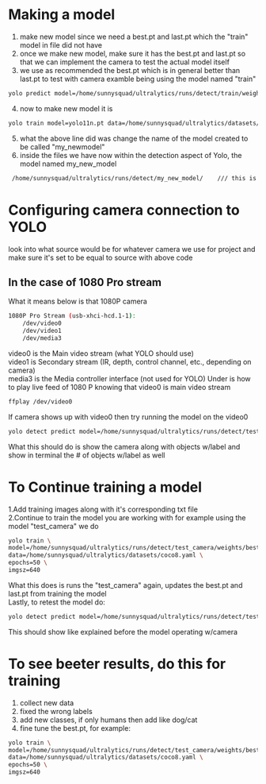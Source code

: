 # Making a model
1. make new model since we need a best.pt and last.pt which the "train" model in file did not have
2. once we make new model, make sure it has the best.pt and last.pt so that we can implement the camera to test the actual model itself
3. we use as recommended the best.pt which is in general better than last.pt to test with camera examble being using the model named "train"
```bash
yolo predict model=/home/sunnysquad/ultralytics/runs/detect/train/weights/best.pt source=0   //the source=0 represents for example the camera
```
4. now to make new model it is
```bash
yolo train model=yolo11n.pt data=/home/sunnysquad/ultralytics/datasets/coco8.yaml epochs=100 lr0=0.01 name=my_new_model
```
5. what the above line did was change the name of the model created to be called "my_newmodel"
6. inside the files we have now within the detection aspect of Yolo, the model named my_new_model
```bash
 /home/sunnysquad/ultralytics/runs/detect/my_new_model/    /// this is the directory shown in terminal
```
# Configuring camera connection to YOLO
look into what source would be for whatever camera we use for project and make sure it's set to be equal to source with above code  
## In the case of 1080 Pro stream
What it means below is that 1080P camera  
```bash
1080P Pro Stream (usb-xhci-hcd.1-1):
	/dev/video0
	/dev/video1
	/dev/media3
```
video0	is the Main video stream (what YOLO should use)  
video1	is Secondary stream (IR, depth, control channel, etc., depending on camera)  
media3	 is the Media controller interface (not used for YOLO)
Under is how to play live feed of 1080 P knowing that video0 is main video stream
```bash
ffplay /dev/video0
```
If camera shows up with video0 then try running the model on the video0
```bash
yolo detect predict model=/home/sunnysquad/ultralytics/runs/detect/test_camera/weights/best.pt source=0 show=True
```
What this should do is show the camera along with objects w/label and show in terminal the # of objects w/label as well  
# To Continue training a model
1.Add training images along with it's corresponding txt file  
2.Continue to train the model you are working with for example using the model "test_camera" we do  
```bash
yolo train \
model=/home/sunnysquad/ultralytics/runs/detect/test_camera/weights/best.pt \
data=/home/sunnysquad/ultralytics/datasets/coco8.yaml \
epochs=50 \
imgsz=640
```
What this does is runs the "test_camera" again, updates the best.pt and last.pt from training the model  
Lastly, to retest the model do:
```bash
yolo detect predict model=/home/sunnysquad/ultralytics/runs/detect/test_camera/weights/best.pt source=0 show=True
```
This should show like explained before the model operating w/camera
# To see beeter results, do this for training
1. collect new data
2.  fixed the wrong labels
3.   add new classes, if only humans then add like dog/cat
4. fine tune the best.pt, for example:
```bash
yolo train \
model=/home/sunnysquad/ultralytics/runs/detect/test_camera/weights/best.pt \
data=/home/sunnysquad/ultralytics/datasets/coco8.yaml \
epochs=50 \
imgsz=640
```

